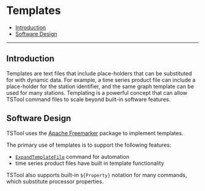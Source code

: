 # Templates #

*   [Introduction](#itroduction)
*   [Software Design](#software-design)

-----------------

## Introduction ##

Templates are text files that include place-holders that can be substituted for with dynamic data.
For example, a time series product file can include a place-holder for the station identifier,
and the same graph template can be used for many stations.
Templating is a powerful concept that can allow TSTool command files to scale beyond built-in software features.

## Software Design ##

TSTool uses the [Apache Freemarker](https://freemarker.apache.org/) package to implement templates.

The primary use of templates is to support the following features:

*   [`ExpandTemplateFile`](https://opencdss.state.co.us/tstool/latest/doc-user/command-ref/ExpandTemplateFile/ExpandTemplateFile/) command for automation
*   time series product files have built in template functionality

TSTool also supports built-in `${Property}` notation for many commands,
which substitute processor properties.
